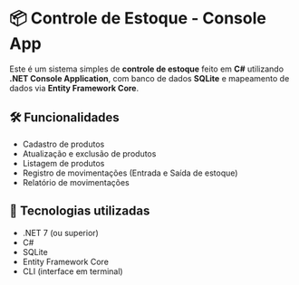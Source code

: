 # 📦 Controle de Estoque - Console App

Este é um sistema simples de **controle de estoque** feito em **C#** utilizando **.NET Console Application**, com banco de dados **SQLite** e mapeamento de dados via **Entity Framework Core**.

## 🛠 Funcionalidades

- Cadastro de produtos
- Atualização e exclusão de produtos
- Listagem de produtos
- Registro de movimentações (Entrada e Saída de estoque)
- Relatório de movimentações

## 💾 Tecnologias utilizadas

- .NET 7 (ou superior)
- C#
- SQLite
- Entity Framework Core
- CLI (interface em terminal)
